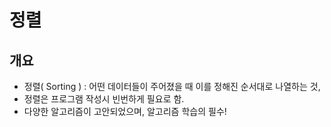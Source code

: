 # 정렬

## 개요

* 정렬\( Sorting \) : 어떤 데이터들이 주어졌을 때 이를 정해진 순서대로 나열하는 것,
* 정렬은 프로그램 작성시 빈번하게 필요로 함.
* 다양한 알고리즘이 고안되었으며, 알고리즘 학습의 필수!





